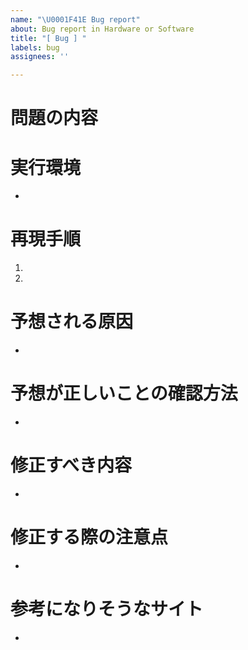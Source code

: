 ```yaml
---
name: "\U0001F41E Bug report"
about: Bug report in Hardware or Software
title: "[ Bug ] "
labels: bug
assignees: ''

---
```


# 問題の内容
# 実行環境
- 
# 再現手順
1. 
2. 
# 予想される原因
- 
# 予想が正しいことの確認方法
- 
# 修正すべき内容
- 
# 修正する際の注意点
- 

# 参考になりそうなサイト
-
